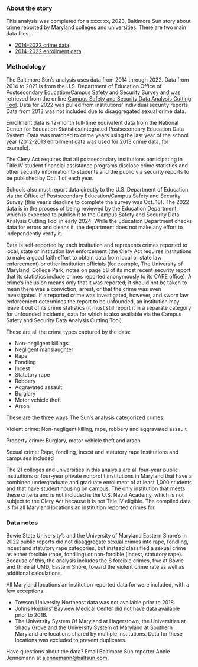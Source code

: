 ### About the story

This analysis was completed for a xxxx xx, 2023, Baltimore Sun story about crime reported by Maryland colleges and universities. There are two main data files.
-  [2014-2022 crime data](https://github.com/Baltimore-Sun/college-crime/blob/main/college_crime.csv)
-  [2014-2022 enrollment data](https://github.com/Baltimore-Sun/college-crime/blob/main/enrollment.csv)

### Methodology

The Baltimore Sun’s analysis uses data from 2014 through 2022. Data from 2014 to 2021 is from the U.S. Department of Education Office of Postsecondary Education/Campus Safety and Security Survey and was retrieved from the online [Campus Safety and Security Data Analysis Cutting Tool](https://ope.ed.gov/campussafety/#/). Data for 2022 was pulled from institutions’ individual security reports. Data from 2013 was not included due to disaggregated sexual crime data. 

Enrollment data is 12-month full-time equivalent data from the National Center for Education Statistics/Integrated Postsecondary Education Data System. Data was matched to crime years using the last year of the school year (2012-2013 enrollment data was used for 2013 crime data, for example).

The Clery Act requires that all postsecondary institutions participating in Title IV student financial assistance programs disclose crime statistics and other security information to students and the public via security reports to be published by Oct. 1 of each year.

Schools also must report data directly to the U.S. Department of Education via the Office of Postsecondary Education/Campus Safety and Security Survey (this year’s deadline to complete the survey was Oct. 18). The 2022 data is in the process of being reviewed by the Education Department, which is expected to publish it to the Campus Safety and Security Data Analysis Cutting Tool in early 2024. While the Education Department checks data for errors and cleans it, the department does not make any effort to independently verify it. 

Data is self-reported by each institution and represents crimes reported to local, state or institution law enforcement (the Clery Act requires institutions to make a good faith effort to obtain data from local or state law enforcement) or other institution officials (for example, The University of Maryland, College Park, notes on page 58 of its most recent security report that its statistics include crimes reported anonymously to its CARE office). A crime’s inclusion means only that it was reported; it should not be taken to mean there was a conviction, arrest, or that the crime was even investigated. If a reported crime was investigated, however, and sworn law enforcement determines the report to be unfounded, an institution may leave it out of its crime statistics (it must still report it in a separate category for unfounded incidents, data for which is also available via the Campus Safety and Security Data Analysis Cutting Tool).

These are all the crime types captured by the data:

- Non-negligent killings
- Negligent manslaughter
- Rape
- Fondling
- Incest
- Statutory rape
- Robbery
- Aggravated assault
- Burglary
- Motor vehicle theft
- Arson

These are the three ways The Sun’s analysis categorized crimes:

Violent crime: Non-negligent killing, rape, robbery and aggravated assault

Property crime: Burglary, motor vehicle theft and arson

Sexual crime: Rape, fondling, incest and statutory rape
Institutions and campuses included

The 21 colleges and universities in this analysis are all four-year public institutions or four-year private nonprofit institutions in Maryland that have a combined undergraduate and graduate enrollment of at least 1,000 students and that have student housing on campus. The only institution that meets these criteria and is not included is the U.S. Naval Academy, which is not subject to the Clery Act because it is not Title IV eligible. The compiled data is for all Maryland locations an institution reported crimes for.

### Data notes

Bowie State University’s and the University of Maryland Eastern Shore’s in 2022 public reports did not disaggregate sexual crimes into rape, fondling, incest and statutory rape categories, but instead classified a sexual crime as either forcible (rape, fondling) or non-forcible (incest, statutory rape). Because of this, the analysis includes the 8 forcible crimes, five at Bowie and three at UMD, Eastern Shore, toward the violent crime rate as well as additional calculations. 

All Maryland locations an institution reported data for were included, with a few exceptions. 
- Towson University Northeast data was not available prior to 2018.
- Johns Hopkins’ Bayview Medical Center did not have data available prior to 2016.
- The University System Of Maryland at Hagerstown, the Universities at Shady Grove and the University System of Maryland at Southern Maryland are locations shared by multiple institutions. Data for these locations was excluded to prevent duplicates.

Have questions about the data? Email Baltimore Sun reporter Annie Jennemann at ajennemann@baltsun.com.
